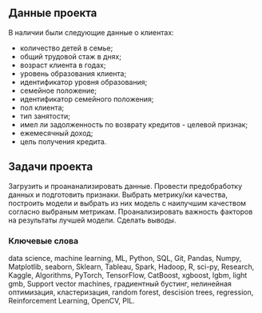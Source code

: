 ## Данные проекта
В наличии были следующие данные о клиентах:
* количество детей в семье;
* общий трудовой стаж в днях;
* возраст клиента в годах;
* уровень образования клиента;
* идентификатор уровня образования;
* семейное положение;
* идентификатор семейного положения;
* пол клиента;
* тип занятости;
* имел ли задолженность по возврату кредитов - целевой признак;
* ежемесячный доход;
* цель получения кредита.
## Задачи проекта
Загрузить и проананализировать данные. Провести предобработку данных и подготовить признаки. Выбрать метрику/ки качества, построить модели и выбрать из них модель с наилучшим качеством согласно выбраным метрикам. Проанализировать важность факторов на результаты лучшей модели. Сделать выводы. 
### Ключевые слова
data science, machine learning, ML, Python, SQL, Git, Pandas, Numpy, Matplotlib, seaborn, Sklearn, Tableau, Spark, Hadoop, R, sci-py, Research, Kaggle, Algorithms, PyTorch, TensorFlow, CatBoost, xgboost, lgbm, light gmb, Support vector machines, градиентный бустинг, нелинейная оптимизация, кластеризация, random forest, descision trees, regression, Reinforcement Learning, OpenCV, PIL.
